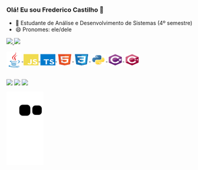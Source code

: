 ### Olá! Eu sou Frederico Castilho 👋
 
- 🌱 Estudante de Análise e Desenvolvimento de Sistemas (4º semestre)
- 😄 Pronomes: ele/dele


 <div>
  <a href="https://www.linkedin.com/in/frederico-de-castilho/">
  <img height="180em" src="https://github-readme-stats.vercel.app/api?username=MarioFrederico&show_icons=true&theme=dracula&include_all_commits=true&count_private=true"/>
  <img height="180em" src="https://github-readme-stats.vercel.app/api/top-langs/?username=MarioFrederico&layout=compact&langs_count=7&theme=dracula"/>
</div>

</div>
<div style="display: inline_block"><br>
 <img align="center" alt="Frederico-Java" height="42" width="40" src="https://raw.githubusercontent.com/devicons/devicon/master/icons/java/java-original.svg">
  <img align="center" alt="Frederico-Js" height="30" width="40" src="https://raw.githubusercontent.com/devicons/devicon/master/icons/javascript/javascript-plain.svg">
 <img align="center" alt="Frederico-Ts" height="30" width="40" src="https://raw.githubusercontent.com/devicons/devicon/master/icons/typescript/typescript-plain.svg">
  <img align="center" alt="Frederico-HTML" height="30" width="40" src="https://raw.githubusercontent.com/devicons/devicon/master/icons/html5/html5-original.svg">
  <img align="center" alt="Frederico-CSS" height="30" width="40" src="https://raw.githubusercontent.com/devicons/devicon/master/icons/css3/css3-original.svg">
  <img align="center" alt="Frederico-Python" height="30" width="40" src="https://raw.githubusercontent.com/devicons/devicon/master/icons/python/python-original.svg">
  <img align="center" alt="Frederico-Csharp" height="30" width="40" src="https://raw.githubusercontent.com/devicons/devicon/master/icons/csharp/csharp-original.svg">
  <img align="center" alt="Frederico-Cplusplus" height="30" width="40" src="https://raw.githubusercontent.com/devicons/devicon/master/icons/cplusplus/cplusplus-original.svg">
</div>

  ##
 
<div> 
 
  <a href = "mailto:fredericocastilho@hotmail.com"><img src="https://img.shields.io/badge/Microsoft_Outlook-0078D4?style=for-the-badge&logo=microsoft-outlook&logoColor=white" target="_blank"></a>
  <a href="https://www.instagram.com/mffredericofrederico" target="_blank"><img src="https://img.shields.io/badge/-Instagram-%23E4405F?style=for-the-badge&logo=instagram&logoColor=white" target="_blank"></a>
  <a href="https://www.linkedin.com/in/frederico-de-castilho" target="_blank"><img src="https://img.shields.io/badge/-LinkedIn-%230077B5?style=for-the-badge&logo=linkedin&logoColor=white" target="_blank"></a> 


 ![Snake animation](https://github.com/FredericoCastilho/fredericocastilho/blob/output/github-contribution-grid-snake.svg)
 
</div>

